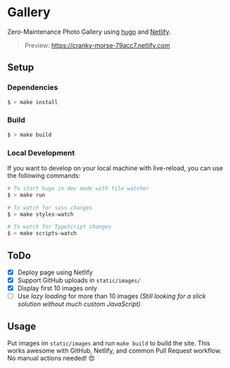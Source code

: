 # Gallery

Zero-Maintenance Photo Gallery using [hugo](https://gohugo.com) and [Netlify](https://netlify.com).

> Preview: https://cranky-morse-79acc7.netlify.com

## Setup

### Dependencies

```bash
$ > make install
```

### Build

```bash
$ > make build
```

### Local Development

If you want to develop on your local machine with live-reload, you can use the following commands:

```bash
# To start hugo in dev mode with file watcher
$ > make run

# To watch for sass changes
$ > make styles-watch

# To watch for TypeScript changes
$ > make scripts-watch
```


## ToDo

- [x] Deploy page using Netlify
- [x] Support GitHub uploads in `static/images/`
- [x] Display first 10 images only
- [ ] Use *lazy loading* for more than 10 images *(Still looking for a slick solution without much custom JavaScript)*

## Usage

Put images im `static/images` and run `make build` to build the site. This works awesome with GitHub, Netlify, and common Pull Request workflow. No manual actions needed! 😍
